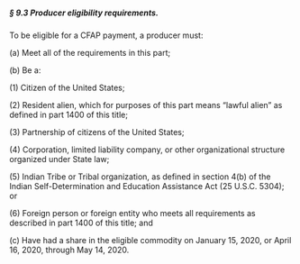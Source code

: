 ##### § 9.3 Producer eligibility requirements. #####

To be eligible for a CFAP payment, a producer must:

(a) Meet all of the requirements in this part;

(b) Be a:

(1) Citizen of the United States;

(2) Resident alien, which for purposes of this part means “lawful alien” as defined in part 1400 of this title;

(3) Partnership of citizens of the United States;

(4) Corporation, limited liability company, or other organizational structure organized under State law;

(5) Indian Tribe or Tribal organization, as defined in section 4(b) of the Indian Self-Determination and Education Assistance Act (25 U.S.C. 5304); or

(6) Foreign person or foreign entity who meets all requirements as described in part 1400 of this title; and

(c) Have had a share in the eligible commodity on January 15, 2020, or April 16, 2020, through May 14, 2020.